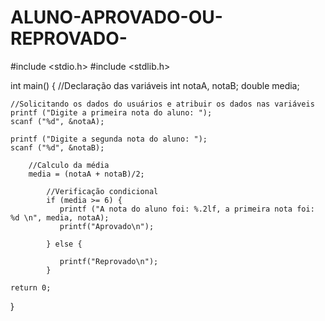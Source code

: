 # ALUNO-APROVADO-OU-REPROVADO-
#include <stdio.h>
#include <stdlib.h>

int main()
{
    //Declaração das variáveis
    int notaA, notaB; 
    double media;  
    
    //Solicitando os dados do usuários e atribuir os dados nas variáveis
    printf ("Digite a primeira nota do aluno: ");
    scanf ("%d", &notaA);
    
    printf ("Digite a segunda nota do aluno: ");
    scanf ("%d", &notaB);
    
        //Calculo da média
        media = (notaA + notaB)/2;
    
            //Verificação condicional
            if (media >= 6) {
               printf ("A nota do aluno foi: %.2lf, a primeira nota foi: %d \n", media, notaA); 
               printf("Aprovado\n"); 
               
            } else {
                
               printf("Reprovado\n"); 
            }
    
    return 0;
}
